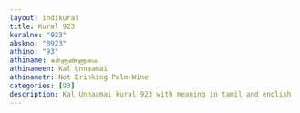 ```yaml
---
layout: indikural
title: Kural 923
kuralno: "923"
abskno: "0923"
athino: "93"
athiname: கள்ளுண்ணாமை
athinameen: Kal Unnaamai
athinametr: Not Drinking Palm-Wine
categories: [93]
description: Kal Unnaamai kural 923 with meaning in tamil and english 
---
```


